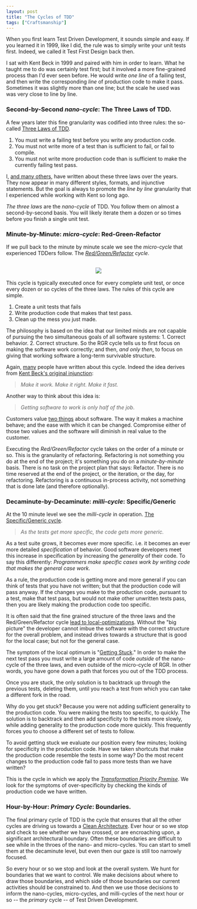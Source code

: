 ```yaml
---
layout: post
title: "The Cycles of TDD"
tags: ["Craftsmanship"]
---
```

When you first learn Test Driven Development, it sounds simple and easy.  If you learned it in 1999, like I did, the rule was to simply write your unit tests first.  Indeed, we called it Test First Design back then.  

I sat with Kent Beck in 1999 and paired with him in order to learn.  What he taught me to do was certainly test first; but it involved a more fine-grained process than I'd ever seen before.  He would write _one line_ of a failing test, and then write the corresponding _line_ of production code to make it pass.  Sometimes it was slightly more than one line; but the scale he used was was very close to line by line.

### __Second-by-Second__ _nano-cycle_: The Three Laws of TDD.  

A few years later this fine granularity was codified into three rules: the so-called [Three Laws of TDD](http://programmer.97things.oreilly.com/wiki/index.php/The_Three_Laws_of_Test-Driven_Development).  

 1. You must write a failing test before you write any production code.
 2. You must not write more of a test than is sufficient to fail, or fail to compile.
 3. You must not write more production code than is sufficient to make the currently failing test pass. 

I, [and many others](http://bit.ly/1AEPxKX), have written about these three laws over the years.  They now appear in many different styles, formats, and injunctive statements.  But the goal is always to promote the _line by line_ granularity that I experienced while working with Kent so long ago.

_The three laws_ are the _nano-cycle_ of TDD.  You follow them on almost a second-by-second basis. You will likely iterate them a dozen or so times before you finish a single unit test.

### __Minute-by-Minute__: _micro-cycle_: Red-Green-Refactor

If we pull back to the minute by minute scale we see the _micro-cycle_ that experienced TDDers follow.  The _[Red/Green/Refactor](http://www.jamesshore.com/Blog/Red-Green-Refactor.html) cycle_.   
<br/>
<center><img src="http://marcabraham.files.wordpress.com/2012/04/06_red_green_refactor.jpg"></center>
<br/>
This cycle is typically executed once for every complete unit test, or once every dozen or so cycles of the three laws.  The rules of this cycle are simple.

 1. Create a unit tests that fails
 2. Write production code that makes that test pass.
 3. Clean up the mess you just made.

The philosophy is based on the idea that our limited minds are not capable of pursuing the two simultaneous goals of all software systems: 1. Correct behavior.  2. Correct structure.  So the RGR cycle tells us to first focus on making the software work correctly; and then, _and only then_, to focus on giving that working software a long-term survivable structure.

Again, [many](http://bit.ly/1AESA5D) people have written about this cycle.  Indeed the idea derives from [Kent Beck's original injunction](http://c2.com/cgi/wiki?MakeItWorkMakeItRightMakeItFast):

>_Make it work.  Make it right.  Make it fast._

Another way to think about this idea is:

> _Getting software to work is only half of the job_.

Customers value [two things](http://seasidetesting.com/2013/03/12/testing-and-the-two-values-of-software/) about software.  The way it makes a machine behave; and the ease with which it can be changed.  Compromise either of those two values and the software will diminish in real value to the customer. 

Executing the _Red/Green/Refactor_ cycle takes on the order of a minute or so.  This is the granularity of refactoring.  Refactoring is not something you do at the end of the project; it's something you do on a _minute-by-minute_ basis.  There is no task on the project plan that says: Refactor.  There is no time reserved at the end of the project, or the iteration, or the day, for refactoring.  Refactoring is a continuous in-process activity, not something that is done late (and therefore optionally).

### __Decaminute-by-Decaminute__: _milli-cycle_: Specific/Generic

At the 10 minute level we see the _milli-cycle_ in operation.  [The Specific/Generic cycle](http://thecleancoder.blogspot.com/2010/11/craftsman-63-specifics-and-generics.html).  

>_As the tests get more specific, the code gets more generic._

As a test suite grows, it becomes ever more specific. i.e. it becomes an ever more detailed _specification_ of behavior.   Good software developers meet this increase in specification by increasing the _generality_ of their code.  To say this differently: _Programmers make specific cases work by writing code that makes the general case work._

As a rule, the production code is getting more and more general if you can think of tests that you have not written; but that the production code will pass anyway.  If the changes you make to the production code, pursuant to a test, make that test pass, but would not make other unwritten tests pass, then you are likely making the production code too specific.

It is often said that the fine grained structure of the three laws and the Red/Green/Refactor cycle [lead to local-optimizations](http://c2.com/cgi/wiki?RefactoringEqualsReparametrization).  Without the "big picture" the developer cannot imbue the software with the correct structure for the overall problem, and instead drives towards a structure that is good for the local case; but not for the general case.

The symptom of the local optimum is "[Getting Stuck](http://thecleancoder.blogspot.com/2010/10/craftsman-62-dark-path.html)."  In order to make the next test pass you must write a large amount of code _outside_ of the nano-cycle of the three laws, and even outside of the micro-cycle of RGR. In other words, you have gone down a path that forces you out of the TDD process. 

Once you are stuck, the only solution is to backtrack up through the previous tests, deleting them, until you reach a test from which you can take a different fork in the road.   

Why do you get stuck?  Because you were not adding sufficient generality to the production code.  You were making the tests too specific, to quickly.  The solution is to backtrack and then add specificity to the tests more slowly, while adding generality to the production code more quickly.  This frequently forces you to choose a different set of tests to follow.

To avoid getting stuck we evaluate our position every few minutes; looking for specificity in the production code.  Have we taken shortcuts that make the production code resemble the tests in some way? Do the most recent changes to the production code fail to pass more tests than we have written?

This is the cycle in which we apply the [_Transformation Priority Premise_](http://en.wikipedia.org/wiki/Transformation_Priority_Premise).  We look for the symptoms of over-specificity by checking the kinds of production code we have written. 

### __Hour-by-Hour__: _Primary Cycle_: Boundaries.

The final primary cycle of TDD is the cycle that ensures that all the other cycles are driving us towards a [Clean Architecture](http://blog.8thlight.com/uncle-bob/2012/08/13/the-clean-architecture.html).  Ever hour or so we stop and check to see whether we have crossed, or are encroaching upon, a significant architectural boundary.  Often these boundaries are difficult to see while in the throes of the nano- and micro-cycles.  You can start to smell them at the decaminute level, but even then our gaze is still too narrowly focused.  

So every hour or so we stop and look at the overall system.  We hunt for boundaries that we want to control.  We make decisions about where to draw those boundaries, and which side of those boundaries our current activities should be constrained to.  And then we use those decisions to inform the nano-cycles, micro-cycles, and milli-cycles of the next hour or so -- the _primary_ cycle -- of Test Driven Development.  


 


   